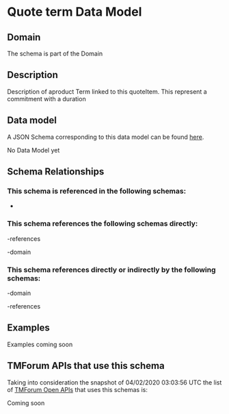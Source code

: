 # Quote term Data Model

## Domain

The  schema is part of the  Domain

## Description

Description of  aproduct Term linked to this quoteItem. This represent a commitment with a duration

## Data model

A JSON Schema corresponding to this data model can be found
[here](https://github.com/tmforum-rand/schemas/blob/candidates/Product/QuoteTerm.schema.json).

No Data Model yet

## Schema Relationships

### This schema is referenced in the following schemas:

-

### This schema references the following schemas directly:

-references

-domain

### This schema references directly or indirectly by the following schemas:

-domain

-references



## Examples

Examples coming soon

## TMForum APIs that use this schema

Taking into consideration the snapshot of 04/02/2020 03:03:56 UTC the list of [TMForum Open APIs](https://www.tmforum.org/open-apis/) that uses this schemas is:

Coming soon